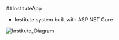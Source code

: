 ##InstituteApp

- Institute system built with ASP.NET Core </br>

![Institute_Diagram](https://user-images.githubusercontent.com/52700986/94988007-dc938c80-0572-11eb-9682-6137cd3d77a4.png)
